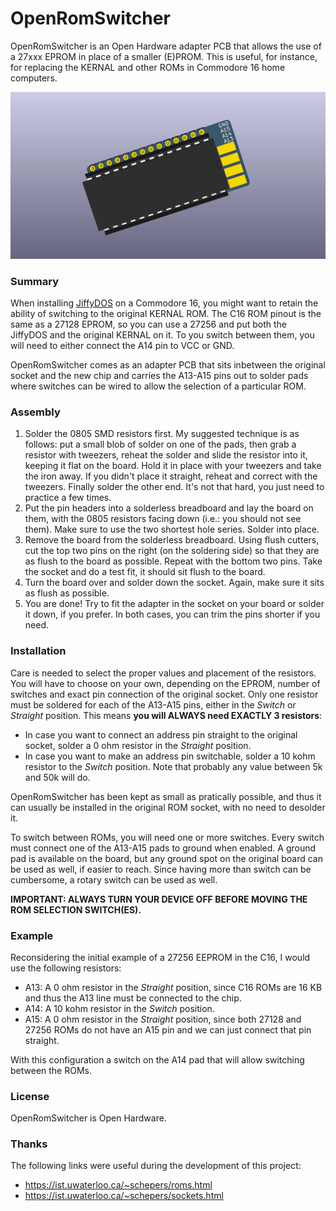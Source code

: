 # OpenRomSwitcher
OpenRomSwitcher is an Open Hardware adapter PCB that allows the use of a 27xxx EPROM in place of a smaller (E)PROM. This is useful, for instance, for replacing the KERNAL and other ROMs in Commodore 16 home computers.

![Board](https://raw.githubusercontent.com/SukkoPera/OpenRomSwitcher/master/doc/render-top.png)

### Summary
When installing [JiffyDOS](http://www.go4retro.com/products/jiffydos/) on a Commodore 16, you might want to retain the ability of switching to the original KERNAL ROM. The C16 ROM pinout is the same as a 27128 EPROM, so you can use a 27256 and put both the JiffyDOS and the original KERNAL on it. To you switch between them, you will need to either connect the A14 pin to VCC or GND.

OpenRomSwitcher comes as an adapter PCB that sits inbetween the original socket and the new chip and carries the A13-A15 pins out to solder pads where switches can be wired to allow the selection of a particular ROM.

### Assembly
1. Solder the 0805 SMD resistors first. My suggested technique is as follows: put a small blob of solder on one of the pads, then grab a resistor with tweezers, reheat the solder and slide the resistor into it, keeping it flat on the board. Hold it in place with your tweezers and take the iron away. If you didn't place it straight, reheat and correct with the tweezers. Finally solder the other end. It's not that hard, you just need to practice a few times.
1. Put the pin headers into a solderless breadboard and lay the board on them, with the 0805 resistors facing down (i.e.: you should not see them). Make sure to use the two shortest hole series. Solder into place.
1. Remove the board from the solderless breadboard. Using flush cutters, cut the top two pins on the right (on the soldering side) so that they are as flush to the board as possible. Repeat with the bottom two pins. Take the socket and do a test fit, it should sit flush to the board.
1. Turn the board over and solder down the socket. Again, make sure it sits as flush as possible.
1. You are done! Try to fit the adapter in the socket on your board or solder it down, if you prefer. In both cases, you can trim the pins shorter if you need.

### Installation
Care is needed to select the proper values and placement of the resistors. You will have to choose on your own, depending on the EPROM, number of switches and exact pin connection of the original socket. Only one resistor must be soldered for each of the A13-A15 pins, either in the *Switch* or *Straight* position. This means **you will ALWAYS need EXACTLY 3 resistors**:

* In case you want to connect an address pin straight to the original socket, solder a 0 ohm resistor in the *Straight* position.
* In case you want to make an address pin switchable, solder a 10 kohm resistor to the *Switch* position. Note that probably any value between 5k and 50k will do.

OpenRomSwitcher has been kept as small as pratically possible, and thus it can usually be installed in the original ROM socket, with no need to desolder it.

To switch between ROMs, you will need one or more switches. Every switch must connect one of the A13-A15 pads to ground when enabled. A ground pad is available on the board, but any ground spot on the original board can be used as well, if easier to reach. Since having more than switch can be cumbersome, a rotary switch can be used as well.

**IMPORTANT: ALWAYS TURN YOUR DEVICE OFF BEFORE MOVING THE ROM SELECTION SWITCH(ES).**

### Example
Reconsidering the initial example of a 27256 EEPROM in the C16, I would use the following resistors:

* A13: A 0 ohm resistor in the *Straight* position, since C16 ROMs are 16 KB and thus the A13 line must be connected to the chip.
* A14: A 10 kohm resistor in the *Switch* position.
* A15: A 0 ohm resistor in the *Straight* position, since both 27128 and 27256 ROMs do not have an A15 pin and we can just connect that pin straight.

With this configuration a switch on the A14 pad that will allow switching between the ROMs.

### License
OpenRomSwitcher is Open Hardware.

### Thanks
The following links were useful during the development of this project:
- https://ist.uwaterloo.ca/~schepers/roms.html
- https://ist.uwaterloo.ca/~schepers/sockets.html
